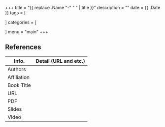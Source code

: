 +++
title = "{{ replace .Name "-" " " | title }}"
description = ""
date = {{ .Date }}
tags = [

]
categories = [

]
menu = "main"
+++

## References

| Info.       | Detail (URL and etc.) |
|-------------|-----------------------|
| Authors     |  |
| Affiliation |  |
| Book Title  |  |
| URL         |  |
| PDF         |  |
| Slides      |  |
| Video       |  |
